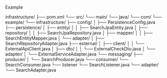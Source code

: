 
Example

infrastructure/
├── pom.xml
└── src/
    └── main/
        └── java/
            └── com/
                └── example/
                    └── infrastructure/
                        ├── config/
                        │   ├── PersistenceConfig.java
                        ├── persistence/
                        │   ├── entity/
                        │   │   ├── SearchJpaEntity.java
                        │   ├── repository/
                        │   │   ├── SearchJpaRepository.java
                        │   ├── mapper/
                        │   │   ├── SearchEntityMapper.java
                        │   └── adapter/
                        │       ├── SearchRepositoryAdapter.java
                        ├── external/
                        │   ├── client/
                        │   │   └── ExternalApiClient.java
                        │   ├── dto/
                        │   │   └── ExternalCheckDto.java
                        │   └── adapter/
                        │       └── ExternalServiceAdapter.java
                        └── messaging/
                            ├── producer/
                            │   └── SearchProducer.java
                            └── consumer/
                                └── SearchConsumer.java
                            └── listener
                                └── SearchListener.java
                            └── adapter/
                                └── SearchAdapter.java


